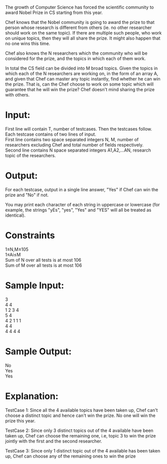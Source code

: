 The growth of Computer Science has forced the scientific community to award Nobel Prize in CS starting from this year.

Chef knows that the Nobel community is going to award the prize to that person whose research is different from others (ie. no other researcher should work on the same topic). If there are multiple such people, who work on unique topics, then they will all share the prize. It might also happen that no one wins this time.

Chef also knows the N researchers which the community who will be considered for the prize, and the topics in which each of them work.

In total the CS field can be divided into M broad topics. Given the topics in which each of the N researchers are working on, in the form of an array A, and given that Chef can master any topic instantly, find whether he can win the prize. That is, can the Chef choose to work on some topic which will guarantee that he will win the prize? Chef doesn't mind sharing the prize with others.

# Input: <br /> 
First line will contain T, number of testcases. Then the testcases follow. <br /> 
Each testcase contains of two lines of input. <br /> 
First line contains two space separated integers N, M, number of researchers excluding Chef and total number of fields respectively. <br /> 
Second line contains N space separated integers A1,A2,…AN, research topic of the researchers. <br /> 
# Output: <br /> 
For each testcase, output in a single line answer, "Yes" if Chef can win the prize and "No" if not. <br /> 

You may print each character of each string in uppercase or lowercase (for example, the strings "yEs", "yes", "Yes" and "YES" will all be treated as identical). <br /> 

# Constraints <br /> 
1≤N,M≤105 <br /> 
1≤Ai≤M <br /> 
Sum of N over all tests is at most 106 <br /> 
Sum of M over all tests is at most 106 <br /> 
# Sample Input: <br /> 
3 <br /> 
4 4 <br /> 
1 2 3 4 <br /> 
5 4 <br /> 
4 2 1 1 1 <br /> 
4 4 <br /> 
4 4 4 4 <br /> 
# Sample Output: <br /> 
No <br /> 
Yes <br /> 
Yes <br /> 
# Explanation: <br /> 
TestCase 1: Since all the 4 available topics have been taken up, Chef can't choose a distinct topic and hence can't win the prize. No one will win the prize this year. <br /> 

TestCase 2: Since only 3 distinct topics out of the 4 available have been taken up, Chef can choose the remaining one, i.e, topic 3 to win the prize jointly with the first and the second researcher. <br /> 

TestCase 3: Since only 1 distinct topic out of the 4 available has been taken up, Chef can choose any of the remaining ones to win the prize <br /> 
